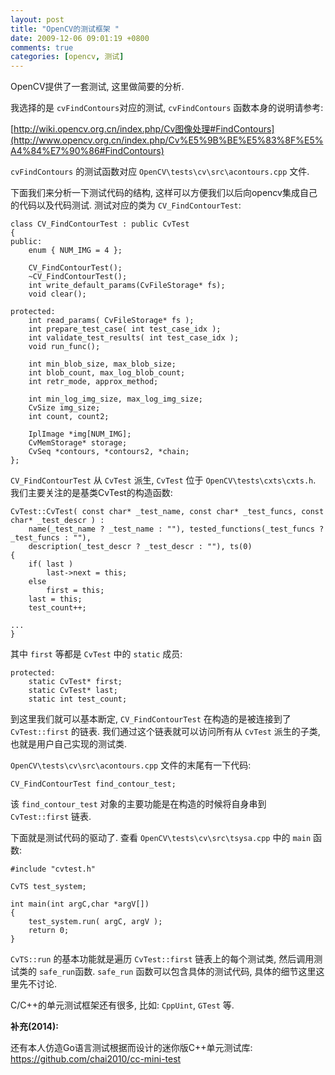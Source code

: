 ```yaml
---
layout: post
title: "OpenCV的测试框架 "
date: 2009-12-06 09:01:19 +0800
comments: true
categories: [opencv, 测试]
---
```


OpenCV提供了一套测试, 这里做简要的分析.

我选择的是 `cvFindContours`对应的测试, `cvFindContours` 函数本身的说明请参考:

[http://wiki.opencv.org.cn/index.php/Cv图像处理#FindContours](http://www.opencv.org.cn/index.php/Cv%E5%9B%BE%E5%83%8F%E5%A4%84%E7%90%86#FindContours)

`cvFindContours` 的测试函数对应 `OpenCV\tests\cv\src\acontours.cpp` 文件.

下面我们来分析一下测试代码的结构, 这样可以方便我们以后向opencv集成自己的代码以及代码测试.
测试对应的类为 `CV_FindContourTest`:

	class CV_FindContourTest : public CvTest
	{
	public:
		enum { NUM_IMG = 4 };
		
		CV_FindContourTest();
		~CV_FindContourTest();
		int write_default_params(CvFileStorage* fs);
		void clear();
	
	protected:
		int read_params( CvFileStorage* fs );
		int prepare_test_case( int test_case_idx );
		int validate_test_results( int test_case_idx );
		void run_func();
	
		int min_blob_size, max_blob_size;
		int blob_count, max_log_blob_count;
		int retr_mode, approx_method;
	
		int min_log_img_size, max_log_img_size;
		CvSize img_size;
		int count, count2;
	
		IplImage *img[NUM_IMG];
		CvMemStorage* storage;
		CvSeq *contours, *contours2, *chain;
	};

`CV_FindContourTest` 从 `CvTest` 派生, `CvTest` 位于 `OpenCV\tests\cxts\cxts.h`.
我们主要关注的是基类CvTest的构造函数:

	CvTest::CvTest( const char* _test_name, const char* _test_funcs, const char* _test_descr ) :
		name(_test_name ? _test_name : ""), tested_functions(_test_funcs ? _test_funcs : ""),
		description(_test_descr ? _test_descr : ""), ts(0)
	{
		if( last )
			last->next = this;
		else
			first = this;
		last = this;
		test_count++;
	
	...
	}


其中 `first` 等都是 `CvTest` 中的 `static` 成员:

	protected:
		static CvTest* first;
		static CvTest* last;
		static int test_count;

到这里我们就可以基本断定, `CV_FindContourTest` 在构造的是被连接到了 `CvTest::first` 的链表.
我们通过这个链表就可以访问所有从 `CvTest` 派生的子类, 也就是用户自己实现的测试类.

`OpenCV\tests\cv\src\acontours.cpp` 文件的末尾有一下代码:

	CV_FindContourTest find_contour_test;

该 `find_contour_test` 对象的主要功能是在构造的时候将自身串到 `CvTest::first` 链表.

下面就是测试代码的驱动了. 查看 `OpenCV\tests\cv\src\tsysa.cpp` 中的 `main` 函数:

	#include "cvtest.h"
	
	CvTS test_system;
	
	int main(int argC,char *argV[])
	{
		test_system.run( argC, argV );
		return 0;
	}

`CvTS::run` 的基本功能就是遍历 `CvTest::first` 链表上的每个测试类, 然后调用测试类的
`safe_run`函数. `safe_run` 函数可以包含具体的测试代码, 具体的细节这里这里先不讨论.

C/C++的单元测试框架还有很多, 比如: `CppUint`, `GTest` 等.

**补充(2014):**

还有本人仿造Go语言测试根据而设计的迷你版C++单元测试库:
https://github.com/chai2010/cc-mini-test

